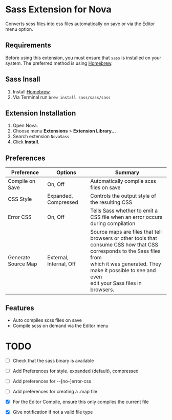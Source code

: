 # Sass Extension for Nova

Converts scss files into css files automatically on save or via the Editor menu option.

## Requirements

Before using this extension, you must ensure that `sass` is installed on your system. The preferred method is using [Homebrew](https://brew.sh).

## Sass Insall

1. Install [Homebrew](https://brew.sh).
2. Via Terminal run `brew install sass/sass/sass`

## Extension Installation

1. Open Nova.
2. Choose menu **Extensions** > **Extension Library...**
3. Search extension `NovaSass`
5. Click **Install**.

## Preferences 

| Preference          | Options                 | Summary                                                                                                                                                                                                                              |
|---------------------|-------------------------|--------------------------------------------------------------------------------------------------------------------------------------------------------------------------------------------------------------------------------------|
| Compile on Save     | On, Off                 | Automatically compile scss files on save                                                                                                                                                                                             |
| CSS Style           | Expanded, Compressed    | Controls the output style of the resulting CSS                                                                                                                                                                                       |
| Error CSS           | On, Off                 | Tells Sass whether to emit a CSS file when an error occurs during compilation                                                                                                                                                        |
| Generate Source Map | External, Internal, Off | Source maps are files that tell browsers or other tools that <br>consume CSS how that CSS corresponds to the Sass files from <br>which it was generated. They make it possible to see and even <br>edit your Sass files in browsers. |

## Features

* Auto compiles scss files on save
* Compile scss on demand via the Editor menu

# TODO

* [ ] Check that the sass binary is available
* [ ] Add Preferences for style. expanded (default), compressed
* [ ] Add preferences for --[no-]error-css
* [ ] Add preferences for creating a .map file

* [x] For the Editor Compile, ensure this only compiles the current file
* [x] Give notification if not a valid file type